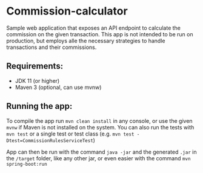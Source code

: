 # Commission-calculator

Sample web application that exposes an API endpoint to calculate the commission on the given transaction.
This app is not intended to be run on production, but employs alle the necessary strategies to handle transactions and their commissions.

## Requirements:
* JDK 11 (or higher)
* Maven 3 (optional, can use mvnw)

## Running the app:
To compile the app run `mvn clean install` in any console, or use the given `mvnw` 
if Maven is not installed on the system.
You can also run the tests with `mvn test` or a single test or test class (e.g. `mvn test -Dtest=CommissionRulesServiceTest`)

App can then be run with the command `java -jar` and the generated `.jar` in the `/target` folder, like any other jar, 
or even easier with the command `mvn spring-boot:run`
